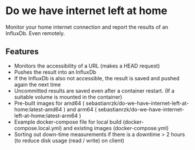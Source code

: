 # Do we have internet left at home

Monitor your home internet connection and report the results of an InfluxDb. Even remotely.


## Features

* Monitors the accessibility of a URL (makes a HEAD request)
* Pushes the result into an InfluxDb
* If the InfluxDb is also not accessible, the result is saved and pushed again the next time
* Uncommitted results are saved even after a container restart. (If a suitable volume is mounted in the container)
* Pre-built images for amd64 ( sebastianrzk/do-we-have-internet-left-at-home:latest-amd64 ) and arm64 ( sebastianrzk/do-we-have-internet-left-at-home:latest-arm64 ) 
* Example docker-compose file for local build (docker-compose.local.yml) and existing images (docker-compose.yml)
* Sorting out down-time measurements if there is a downtime > 2 hours (to reduce disk usage (read / write) on client)
